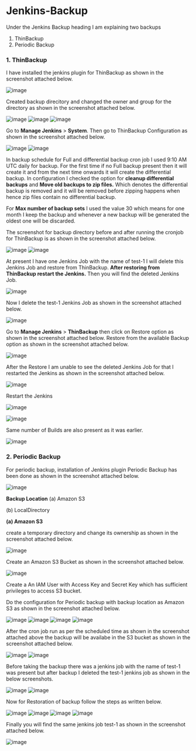 # Jenkins-Backup

Under the Jenkins Backup heading I am explaining two backups 
1. ThinBackup
2. Periodic Backup

### 1. ThinBackup

I have installed the jenkins plugin for ThinBackup as shown in the screenshot attached below.

![image](https://github.com/user-attachments/assets/b6661e89-92da-4eb5-ae8d-04ad19793036)

Created backup direcitory and changed the owner and group for the directory as shown in the screenshot attached below.

![image](https://github.com/user-attachments/assets/6cfb42b3-839b-4e83-a9df-b1c146f85e86)
![image](https://github.com/user-attachments/assets/f0352b3b-f1bf-428e-aa89-39f014735306)
![image](https://github.com/user-attachments/assets/634c9692-be00-46a8-be89-d1b5c932a24f)

Go to **Manage Jenkins** > **System**. Then go to ThinBackup Configuration as shown in the screenshot attached below.

![image](https://github.com/user-attachments/assets/e1d62758-2a97-4248-ae7e-a43000d559ba)
![image](https://github.com/user-attachments/assets/bd3e82cc-c857-4c81-8247-cfac9d55e5b2)

In backup schedule for Full and differential backup cron job I used 9:10 AM UTC daily for backup. For the first time if no Full backup present then it will create it and from the next time onwards it will create the differential backup. In configuration I checked the option for **cleanup differential backups** and **Move old backups to zip files.** Which denotes the differential backup is removed and it will be removed before zipping happens when hence zip files contain no differential backup.

For **Max number of backup sets** I used the value 30 which means for one month I keep the backup and whenever a new backup will be generated the oldest one will be discarded.

The screenshot for backup directory before and after running the cronjob for ThinBackup is as shown in the screenshot attached below.

![image](https://github.com/user-attachments/assets/8a4a3627-a9a5-4908-9ea7-83b9f7c73f66)
![image](https://github.com/user-attachments/assets/233573cf-6931-4ed8-8daa-5ca755dedeb1)

At present I have one Jenkins Job with the name of test-1 I will delete this Jenkins Job and restore from ThinBackup. **After restoring from ThinBackup restart the Jenkins.** Then you will find the deleted Jenkins Job.

![image](https://github.com/user-attachments/assets/7d7987ea-7bb4-4a92-a6fc-db2bdb1f919b)

Now I delete the test-1 Jenkins Job as shown in the screenshot attached below.

![image](https://github.com/user-attachments/assets/81edf709-b52e-45c1-b693-e937383cf314)

Go to **Manage Jenkins** > **ThinBackup** then click on Restore option as shown in the screenshot attached below. Restore from the available Backup option as shown in the screenshot attached below.

![image](https://github.com/user-attachments/assets/594aa3f2-beed-4318-a8d3-e49abe319227)

After the Restore I am unable to see the deleted Jenkins Job for that I restarted the Jenkins as shown in the screenshot attached below.

![image](https://github.com/user-attachments/assets/19f1e9ec-2e62-4ed1-8f0f-f74ac8554835)

Restart the Jenkins

![image](https://github.com/user-attachments/assets/606e29aa-677d-43ba-a121-a2f54a668b2f)

![image](https://github.com/user-attachments/assets/7a0e54ba-41cc-40a2-8141-1643825453bd)

Same number of Builds are also present as it was earlier.

![image](https://github.com/user-attachments/assets/93aa587e-9068-41d2-860f-75c8e492d505)

### 2. Periodic Backup

For periodic backup, installation of Jenkins plugin Periodic Backup has been done as shown in the screenshot attached below.

![image](https://github.com/user-attachments/assets/39c49c0c-6676-419b-a1fb-cb1fe28b34d6)

**Backup Location**
(a) Amazon S3

(b) LocalDirectory

**(a) Amazon S3**

create a temporary directory and change its ownership as shown in the screenshot attached below.

![image](https://github.com/user-attachments/assets/236687cd-4f82-4675-839e-d393d792e15d)

Create an Amazon S3 Bucket as shown in the screenshot attached below.

![image](https://github.com/user-attachments/assets/a6d14832-2c40-4498-9261-ea57f7090b1a)

Create a An IAM User with Access Key and Secret Key which has sufficient privileges to access S3 bucket.

Do the configuration for Periodic backup with backup location as Amazon S3 as shown in the screenshot attached below.

![image](https://github.com/user-attachments/assets/c55103d2-6801-434e-99fe-d3e4eaf524f3)
![image](https://github.com/user-attachments/assets/b2495542-9b2f-41e1-9de6-c25d08324419)
![image](https://github.com/user-attachments/assets/84c3c881-ea8e-43b2-b94b-0b9599865806)
![image](https://github.com/user-attachments/assets/42071511-67a1-4138-aa89-6e0053a388ee)

After the cron job run as per the scheduled time as shown in the screenshot attached above the backup will be availabe in the S3 bucket as shown in the screenshot attached below.

![image](https://github.com/user-attachments/assets/e04c0f49-cb11-4d6d-869a-84eecb3e9fd8)
![image](https://github.com/user-attachments/assets/4b310dbc-73a1-44d0-93e6-5e73adefc268)

Before taking the backup there was a jenkins job with the name of test-1 was present but after backup I deleted the test-1 jenkins job as shown in the below screenshots.

![image](https://github.com/user-attachments/assets/a7eb1719-f4c1-4f49-b9de-f87eec5f31e5)
![image](https://github.com/user-attachments/assets/33c2fef7-df72-4fff-bbd8-08cbb767a454)

Now for Restoration of backup follow the steps as written below.

![image](https://github.com/user-attachments/assets/5a6a1d9a-dcf1-4937-b6bd-881dac4bd634)
![image](https://github.com/user-attachments/assets/e96674d9-4965-431c-acae-e3c3e14e54e2)
![image](https://github.com/user-attachments/assets/b7538228-4b6a-40a4-bea4-ce7795e828d6)
![image](https://github.com/user-attachments/assets/ce0fd74d-2386-4177-8a47-a09c7218e527)

Finally you will find the same jenkins job test-1 as shown in the screenshot attached below.

![image](https://github.com/user-attachments/assets/22bf9e25-ee64-496a-8b3a-09b20bd2857a)
